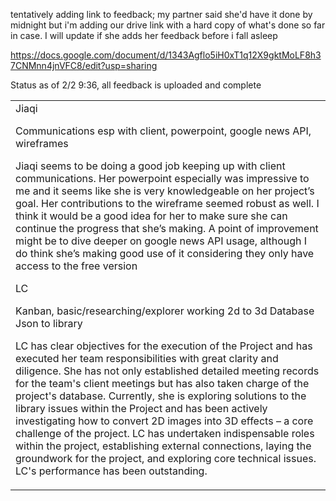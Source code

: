 tentatively adding link to feedback; my partner said she'd have it done by midnight 
but i'm adding our drive link with a hard copy of what's done so far in case. I will update if she adds her feedback before i fall asleep

https://docs.google.com/document/d/1343Agflo5iH0xT1q12X9gktMoLF8h37CNMnn4jnVFC8/edit?usp=sharing

Status as of 2/2 9:36, all feedback is uploaded and complete

<table>
  <td>
    Jiaqi

Communications esp with client, powerpoint, google news API, wireframes

Jiaqi seems to be doing a good job keeping up with client communications. Her powerpoint especially was impressive to me and it seems like she is very knowledgeable on her project’s goal. Her contributions to the wireframe seemed robust as well. I think it would be a good idea for her to make sure she can continue the progress that she’s making. A point of improvement might be to dive deeper on google news API usage, although I do think she’s making good use of it considering they only have access to the free version

LC

Kanban,
basic/researching/explorer working 2d to 3d
Database
Json to library

LC has clear objectives for the execution of the Project and has executed her team responsibilities with great clarity and diligence. She has not only established detailed meeting records for the team's client meetings but has also taken charge of the project's database. Currently, she is exploring solutions to the library issues within the Project and has been actively investigating how to convert 2D images into 3D effects – a core challenge of the project. LC has undertaken indispensable roles within the project, establishing external connections, laying the groundwork for the project, and exploring core technical issues. LC's performance has been outstanding.

  </td>
</table>
